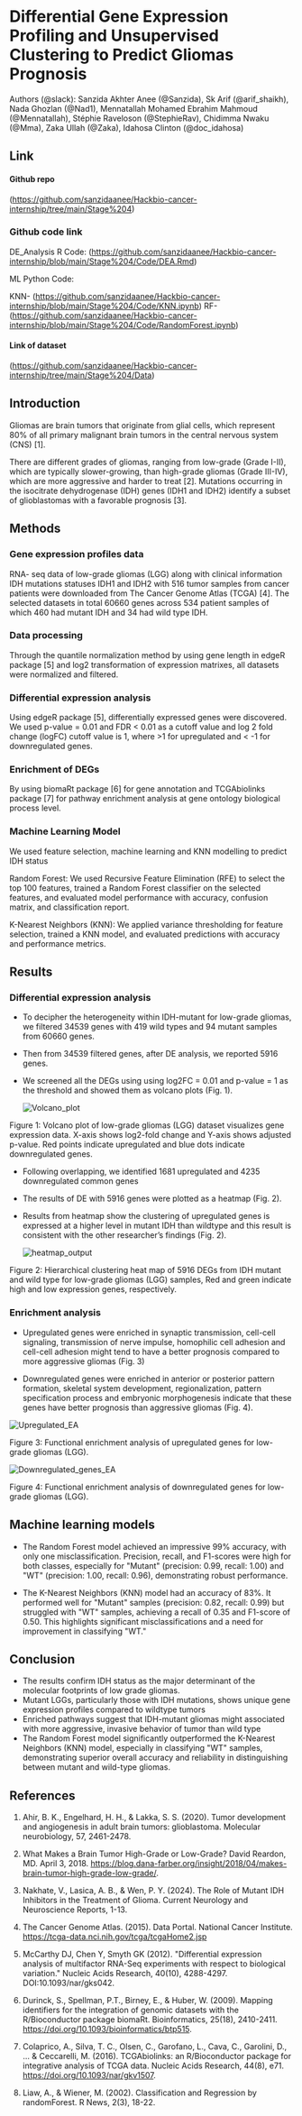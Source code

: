 
# Differential Gene Expression Profiling and Unsupervised Clustering to Predict Gliomas Prognosis 



Authors (@slack): Sanzida Akhter Anee (@Sanzida), Sk Arif (@arif_shaikh), Nada Ghozlan (@Nad1), Mennatallah Mohamed Ebrahim Mahmoud (@Mennatallah), Stéphie Raveloson (@StephieRav), Chidimma Nwaku (@Mma),  Zaka Ullah (@Zaka),  Idahosa Clinton (@doc_idahosa)



## Link

#### Github repo 
(https://github.com/sanzidaanee/Hackbio-cancer-internship/tree/main/Stage%204)

### Github code link

DE_Analysis R Code: (https://github.com/sanzidaanee/Hackbio-cancer-internship/blob/main/Stage%204/Code/DEA.Rmd)

ML Python Code: 

KNN- (https://github.com/sanzidaanee/Hackbio-cancer-internship/blob/main/Stage%204/Code/KNN.ipynb)
RF- (https://github.com/sanzidaanee/Hackbio-cancer-internship/blob/main/Stage%204/Code/RandomForest.ipynb)

#### Link of dataset

(https://github.com/sanzidaanee/Hackbio-cancer-internship/tree/main/Stage%204/Data)

## Introduction

Gliomas are brain tumors that originate from glial cells, which represent 80% of all primary malignant brain tumors in the central nervous system (CNS) [1].

There are different grades of gliomas, ranging from low-grade (Grade I-II), which are typically slower-growing, than high-grade gliomas (Grade III-IV), which are more aggressive and harder to treat [2]. Mutations occurring in the isocitrate dehydrogenase (IDH) genes (IDH1 and IDH2) identify a subset of glioblastomas with a favorable prognosis [3]. 


## Methods
### Gene expression profiles data
RNA- seq data of low-grade gliomas (LGG)  along with clinical information IDH mutations statuses IDH1 and IDH2 with 516 tumor samples from cancer patients were downloaded from The Cancer Genome Atlas (TCGA) [4]. The selected datasets in total 60660 genes across 534 patient samples of which 460 had mutant IDH and 34 had wild type IDH. 

### Data processing
Through the quantile normalization method by using gene length in edgeR package [5] and log2 transformation of expression matrixes, all datasets were normalized and filtered.

### Differential expression analysis 
Using edgeR package [5], differentially expressed genes were discovered. We used p-value = 0.01 and FDR < 0.01 as  a cutoff value and log  2 fold change (logFC) cutoff value is 1, where >1 for upregulated  and < -1 for downregulated genes.

### Enrichment of DEGs 
By using biomaRt package [6] for gene annotation and TCGAbiolinks package [7] for pathway enrichment analysis at gene ontology biological process level.

### Machine Learning Model

We used feature selection, machine learning and KNN modelling to predict IDH status

Random Forest: We used  Recursive Feature Elimination (RFE) to select the top 100 features, trained a Random Forest classifier on the selected features, and evaluated model performance with accuracy, confusion matrix, and classification report.

K-Nearest Neighbors (KNN): We applied variance thresholding for feature selection, trained a KNN model, and evaluated predictions with accuracy and performance metrics.

## Results 

### Differential expression analysis

 - To decipher the heterogeneity within IDH-mutant for low-grade gliomas, we filtered 34539 genes with 419 wild types and 94 mutant samples from 60660 genes.

 - Then from 34539 filtered genes, after DE analysis, we reported 5916 genes.

  - We screened all the DEGs using  using log2FC = 0.01 and p-value = 1 as the threshold and showed them as volcano plots (Fig. 1).


    ![Volcano_plot](https://github.com/user-attachments/assets/1573fed5-a214-4d91-a462-41e785319af3)



 Figure 1: Volcano plot of low-grade gliomas (LGG) dataset visualizes gene expression data. X-axis shows log2-fold change and Y-axis shows adjusted p-value. Red points indicate upregulated and blue dots indicate downregulated genes.

 - Following overlapping, we identified 1681 upregulated and 4235 downregulated common genes
 - The results of DE with 5916 genes were  plotted as a heatmap (Fig. 2).

 - Results from heatmap show the clustering of upregulated genes is expressed at a higher level in mutant IDH than wildtype and this result is consistent with the other researcher’s findings (Fig. 2).

   ![heatmap_output](https://github.com/user-attachments/assets/782ec6fe-4585-4e67-99a7-0cc18bb63851)


 Figure 2: Hierarchical clustering heat map of 5916 DEGs from IDH mutant and wild type for low-grade gliomas (LGG) samples, Red and green indicate high and low expression genes, respectively.		

 ### Enrichment analysis

 - Upregulated genes  were enriched in synaptic transmission, cell-cell signaling, transmission of nerve impulse, homophilic cell adhesion and cell-cell adhesion might  tend to have a better prognosis compared to more aggressive gliomas (Fig. 3)

- Downregulated genes were enriched in anterior or posterior pattern formation, skeletal system development, regionalization, pattern specification process and embryonic morphogenesis indicate that these genes have better prognosis than aggressive gliomas (Fig. 4).


![Upregulated_EA](https://github.com/user-attachments/assets/18cdcad1-9e9d-4ceb-aa31-3ac948c0f2a4)






Figure 3: Functional enrichment analysis of upregulated genes for low-grade gliomas (LGG).

![Downregulated_genes_EA](https://github.com/user-attachments/assets/c4a9bac8-97f1-4857-bde0-63c50fdd3851)




Figure 4: Functional enrichment analysis of downregulated genes for low-grade gliomas (LGG).


## Machine learning models

 - The Random Forest model achieved an impressive 99% accuracy, with only one misclassification. Precision, recall, and F1-scores were high for both classes, especially for "Mutant" (precision: 0.99, recall: 1.00) and "WT" (precision: 1.00, recall: 0.96), demonstrating robust performance.

 - The K-Nearest Neighbors (KNN) model had an accuracy of 83%. It performed well for "Mutant" samples (precision: 0.82, recall: 0.99) but struggled with "WT" samples, achieving a recall of 0.35 and F1-score of 0.50. This highlights significant misclassifications and a need for improvement in classifying "WT."




## Conclusion 

 - The results confirm IDH status as the major determinant of the molecular footprints of low grade gliomas. 
 - Mutant LGGs, particularly those with IDH mutations, shows unique gene expression profiles compared to wildtype tumors
 - Enriched pathways suggest that IDH-mutant gliomas might associated with more aggressive, invasive behavior of tumor than wild type
 - The Random Forest model significantly outperformed the K-Nearest Neighbors (KNN) model, especially in classifying "WT" samples, 
    demonstrating superior overall accuracy and reliability in distinguishing between mutant and wild-type gliomas.



## References

1. Ahir, B. K., Engelhard, H. H., & Lakka, S. S. (2020). Tumor development and angiogenesis in adult brain tumors: glioblastoma. Molecular neurobiology, 57, 2461-2478.

2. What Makes a Brain Tumor High-Grade or Low-Grade? David Reardon, MD. April 3, 2018. https://blog.dana-farber.org/insight/2018/04/makes-brain-tumor-high-grade-low-grade/.
3. Nakhate, V., Lasica, A. B., & Wen, P. Y. (2024). The Role of Mutant IDH Inhibitors in the Treatment of Glioma. Current Neurology and Neuroscience Reports, 1-13.
4. The Cancer Genome Atlas. (2015). Data Portal. National Cancer Institute. https://tcga-data.nci.nih.gov/tcga/tcgaHome2.jsp
5. McCarthy DJ, Chen Y, Smyth GK (2012). "Differential expression analysis of multifactor RNA-Seq experiments with respect to biological variation." Nucleic Acids Research, 40(10), 4288-4297. DOI:10.1093/nar/gks042.
6. Durinck, S., Spellman, P.T., Birney, E., & Huber, W. (2009). Mapping identifiers for the integration of genomic datasets with the R/Bioconductor package biomaRt. Bioinformatics, 25(18), 2410-2411. https://doi.org/10.1093/bioinformatics/btp515.
7. Colaprico, A., Silva, T. C., Olsen, C., Garofano, L., Cava, C., Garolini, D., ... & Ceccarelli, M. (2016). TCGAbiolinks: an R/Bioconductor package for integrative analysis of TCGA data. Nucleic Acids Research, 44(8), e71. https://doi.org/10.1093/nar/gkv1507.
8. Liaw, A., & Wiener, M. (2002). Classification and Regression by randomForest. R News, 2(3), 18-22.













